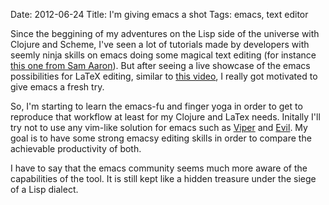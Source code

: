Date: 2012-06-24
Title: I'm giving emacs a shot
Tags: emacs, text editor

Since the beggining of my adventures on the Lisp side of the universe with Clojure and Scheme,
I've seen a lot of tutorials made by developers with seemly ninja skills on emacs doing some
magical text editing (for instance [this one from Sam Aaron](http://vimeo.com/22798433)).
But after seeing a live showcase of the emacs possibilities for LaTeX editing, similar to 
[this video](http://www.youtube.com/watch?v=LJgOWxwrEMw), I really got motivated to give emacs
a fresh try.

So, I'm starting to learn the emacs-fu and finger yoga in order to get to reproduce that workflow
at least for my Clojure and LaTex needs. Initally I'll try not to use any vim-like solution for emacs
such as [Viper](http://emacswiki.org/emacs/ViperMode) and [Evil](http://emacswiki.org/emacs/Evil).
My goal is to have some strong emacsy editing skills in order to compare the achievable productivity of both.

I have to say that the emacs community seems much more aware of the capabilities of the tool. It is
still kept like a hidden treasure under the siege of a Lisp dialect.

